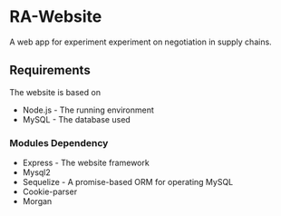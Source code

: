 # RA-Website

A web app for experiment experiment on negotiation in supply chains.

## Requirements

The website is based on 

* Node.js - The running environment
* MySQL - The database used

### Modules Dependency

* Express - The website framework
* Mysql2
* Sequelize -  A promise-based ORM for operating MySQL
* Cookie-parser
* Morgan 

